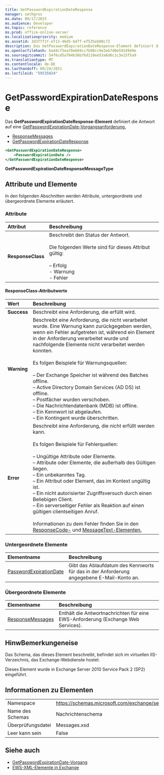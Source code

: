 ```yaml
---
title: GetPasswordExpirationDateResponse
manager: sethgros
ms.date: 09/17/2015
ms.audience: Developer
ms.topic: reference
ms.prod: office-online-server
ms.localizationpriority: medium
ms.assetid: 3d3fff1f-ef13-46d5-bd7f-ef535eb80c72
description: Das GetPasswordExpirationDateResponse-Element definiert die Antwort auf eine GetPasswordExpirationDate-Vorgangsanforderung.
ms.openlocfilehash: bad4cf5ea70e669ccfb98cc9e2eb7d0e5924949e
ms.sourcegitcommit: 54f6cd5a704b36b76d110ee53a6d6c1c3e15f5a9
ms.translationtype: MT
ms.contentlocale: de-DE
ms.lasthandoff: 09/24/2021
ms.locfileid: "59535024"
---
```

# <a name="getpasswordexpirationdateresponse"></a>GetPasswordExpirationDateResponse

Das **GetPasswordExpirationDateResponse-Element** definiert die Antwort auf eine [GetPasswordExpirationDate-Vorgangsanforderung.](getpasswordexpirationdate-operation.md) 
  
- [ResponseMessages](responsemessages.md)
- [GetPasswordExpirationDateResponse](getpasswordexpirationdateresponse.md)
  
```XML
<GetPasswordExpirationDateResponse>
    <PasswordExpirationDate />
</GetPasswordExpirationDateResponse>
```

 **GetPasswordExpirationDateResponseMessageType**
## <a name="attributes-and-elements"></a>Attribute und Elemente

In den folgenden Abschnitten werden Attribute, untergeordnete und übergeordnete Elemente erläutert.
  
### <a name="attributes"></a>Attribute

|**Attribut**|**Beschreibung**|
|:-----|:-----|
|**ResponseClass** <br/> | Beschreibt den Status der Antwort. <br/><br/>Die folgenden Werte sind für dieses Attribut gültig:  <br/><br/>– Erfolg  <br/>- Warnung  <br/>- Fehler  <br/> |
   
#### <a name="responseclass-attribute-values"></a>ResponseClass-Attributwerte

|**Wert**|**Beschreibung**|
|:-----|:-----|
|**Success** <br/> |Beschreibt eine Anforderung, die erfüllt wird.  <br/> |
|**Warning** <br/> | Beschreibt eine Anforderung, die nicht verarbeitet wurde. Eine Warnung kann zurückgegeben werden, wenn ein Fehler aufgetreten ist, während ein Element in der Anforderung verarbeitet wurde und nachfolgende Elemente nicht verarbeitet werden konnten.<br/><br/> Es folgen Beispiele für Warnungsquellen:  <br/><br/>– Der Exchange Speicher ist während des Batches offline.  <br/>– Active Directory Domain Services (AD DS) ist offline.  <br/>– Postfächer wurden verschoben.  <br/>– Die Nachrichtendatenbank (MDB) ist offline.  <br/>– Ein Kennwort ist abgelaufen.  <br/>– Ein Kontingent wurde überschritten.  <br/> |
|**Error** <br/> | Beschreibt eine Anforderung, die nicht erfüllt werden kann. <br/><br/>Es folgen Beispiele für Fehlerquellen:  <br/><br/>– Ungültige Attribute oder Elemente.  <br/>– Attribute oder Elemente, die außerhalb des Gültigen liegen.  <br/>– Ein unbekanntes Tag.  <br/>– Ein Attribut oder Element, das im Kontext ungültig ist.  <br/>– Ein nicht autorisierter Zugriffsversuch durch einen Beliebigen Client.  <br/>– Ein serverseitiger Fehler als Reaktion auf einen gültigen clientseitigen Anruf.  <br/><br/>  Informationen zu dem Fehler finden Sie in den [ResponseCode-](responsecode.md) und [MessageText-Elementen.](messagetext.md)  <br/> |
   
### <a name="child-elements"></a>Untergeordnete Elemente

|**Elementname**|**Beschreibung**|
|:-----|:-----|
|[PasswordExpirationDate](passwordexpirationdate.md) <br/> |Gibt das Ablaufdatum des Kennworts für das in der Anforderung angegebene E-Mail-Konto an.  <br/> |
   
### <a name="parent-elements"></a>Übergeordnete Elemente

|**Elementname**|**Beschreibung**|
|:-----|:-----|
|[ResponseMessages](responsemessages.md) <br/> |Enthält die Antwortnachrichten für eine EWS-Anforderung (Exchange Web Services).  <br/> |
   
## <a name="remarks"></a>HinwBemerkungeneise

Das Schema, das dieses Element beschreibt, befindet sich im virtuellen IIS-Verzeichnis, das Exchange-Webdienste hostet.
  
Dieses Element wurde in Exchange Server 2010 Service Pack 2 (SP2) eingeführt.
  
## <a name="element-information"></a>Informationen zu Elementen

|||
|:-----|:-----|
|Namespace  <br/> |https://schemas.microsoft.com/exchange/services/2006/messages  <br/> |
|Name des Schemas  <br/> |Nachrichtenschema  <br/> |
|Überprüfungsdatei  <br/> |Messages.xsd  <br/> |
|Leer kann sein  <br/> |False  <br/> |
   
## <a name="see-also"></a>Siehe auch

- [GetPasswordExpirationDate-Vorgang](getpasswordexpirationdate-operation.md)
- [EWS-XML-Elemente in Exchange](ews-xml-elements-in-exchange.md)

